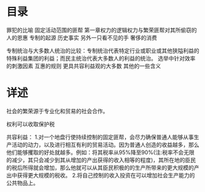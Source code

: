 # 目录
罪犯的比喻
固定活动范围的匪帮
第一章权力的逻辑权力与繁荣匪帮对其所偷窃的人的恩惠
专制的起源
历史事实
另外一只看不见的手
奢侈的消费

专制统治与大多数人统治的比较：专制统治代表特定行业或职业或其他狭隘利益的特殊利益集团的利益；而民主统治代表大多数人的利益的统治。
选举中针对效率的刺激因素
互惠的规则
更具共容利益观的大多数
其他的一些含义

# 详述
社会的繁荣源于专业化和贸易的社会合作。


权利可以收取保护税

共容利益：
1.对一个地盘行使持续控制的固定匪帮，会尽力确保普通人能够从事生产活动的动力，以及进行相互有利的贸易活动。因为普通人创造的收益越多，那么他们能够攫取的好处就越多。例如：将其税率从95%降至90%(注:税率不会无限的减少，其只会减少到其从增加的产出获得的收入相等的程度)，其所在地的臣民的税后所得就会增加，那么他就可以从其臣民积极的的生产所带来的更大规模的产出中获得更大规模的税收。
2.将自己控制的收入投资在可以增加社会生产能力的公共物品上。



